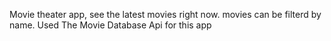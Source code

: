 Movie theater  app, see the latest movies right now. movies can be filterd by name.
Used The Movie Database Api for this app
